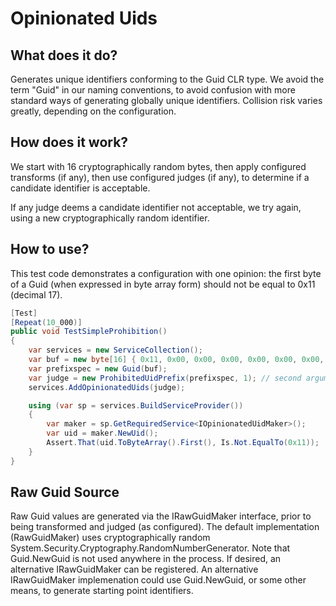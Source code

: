 # Opinionated Uids
## What does it do?
Generates unique identifiers conforming to the Guid CLR type. We avoid the term "Guid" in our naming conventions, to avoid
confusion with more standard ways of generating globally unique identifiers. Collision risk varies greatly, depending
on the configuration.

## How does it work?
We start with 16 cryptographically random bytes, then apply configured transforms (if any), then use configured judges (if any),
to determine if a candidate identifier is acceptable.

If any judge deems a candidate identifier not acceptable, we try again, using a new cryptographically random identifier.

## How to use?
This test code demonstrates a configuration with one opinion:
the first byte of a Guid (when expressed in byte array form) should not be equal to 0x11 (decimal 17).

```cs
[Test]
[Repeat(10_000)]
public void TestSimpleProhibition()
{
    var services = new ServiceCollection();
    var buf = new byte[16] { 0x11, 0x00, 0x00, 0x00, 0x00, 0x00, 0x00, 0x00, 0x00, 0x00, 0x00, 0x00, 0x00, 0x00, 0x00, 0x00 };
    var prefixspec = new Guid(buf);
    var judge = new ProhibitedUidPrefix(prefixspec, 1); // second argument is length of the prefix to consider
    services.AddOpinionatedUids(judge);

    using (var sp = services.BuildServiceProvider())
    {
        var maker = sp.GetRequiredService<IOpinionatedUidMaker>();
        var uid = maker.NewUid();
        Assert.That(uid.ToByteArray().First(), Is.Not.EqualTo(0x11));
    }
}
```

## Raw Guid Source
Raw Guid values are generated via the IRawGuidMaker interface, prior to being transformed and judged (as configured).
The default implementation (RawGuidMaker) uses cryptographically random System.Security.Cryptography.RandomNumberGenerator.
Note that Guid.NewGuid is not used anywhere in the process. If desired, an alternative IRawGuidMaker can be registered.
An alternative IRawGuidMaker implemenation could use Guid.NewGuid, or some other means, to generate starting point identifiers.
